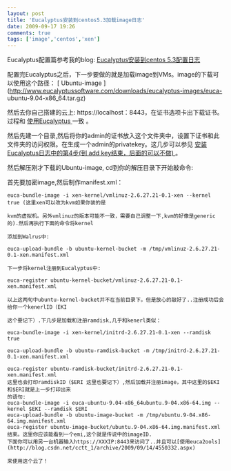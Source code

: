 ```yaml
---
layout: post
title: 'Eucalyptus安装到centos5.3加载image日志'
date: 2009-09-17 19:26
comments: true
tags: ['image','centos','xen']
---
```


Eucalyptus配置篇参考我的blog: [ Eucalyptus安装到centos 5.3配置日志
](http://blog.csdn.net/cctt_1/archive/2009/09/17/4562908.aspx)

配置完Eucalyptus之后，下一步要做的就是加载image到VMs。image的下载可以使用这个路径： [ Ubuntu-image
](http://www.eucalyptussoftware.com/downloads/eucalyptus-images/euca-
ubuntu-9.04-x86_64.tar.gz)

然后去你自己搭建的云上: https://localhost：8443，在证书选项卡出下载证书。过程和 [ 使用Eucalyptus
](http://blog.csdn.net/cctt_1/archive/2009/09/14/4550332.aspx) 一致 。

然后先建一个目录,然后将你的admin的证书放入这个文件夹中，设置下证书和此文件夹的访问权限。在生成一个admin的privatekey。这几步可以参见 [
安装Eucalyptus日志中的第4步(到 add key结束，后面的可以不做)
](http://blog.csdn.net/cctt_1/archive/2009/09/14/4550332.aspx) 。

然后解压刚才下载的Ubuntu-image, cd到你的解压目录下开始敲命令:

首先要加密image,然后制作manifest.xml：

    euca-bundle-image -i xen-kernel/vmlinuz-2.6.27.21-0.1-xen --kernel true (这里xen可以改为kvm如果你装的是  
    
    kvm的虚拟机。另外vmlinuz的版本可能不一致，需要自己调整一下,kvm的好像是generic的).然后再执行下面的命令将kernel  
    
    添加到Walrus中:  
    
    euca-upload-bundle -b ubuntu-kernel-bucket -m /tmp/vmlinuz-2.6.27.21-0.1-xen.manifest.xml  
    
    下一步将kernel注册到Eucalyptus中:  
    
    euca-register ubuntu-kernel-bucket/vmlinuz-2.6.27.21-0.1-xen.manifest.xml  
    
    以上这两句中ubuntu-kernel-bucket并不在当前目录下。但是放心的敲好了..注册成功后会给你一个kenerlID（EKI  
    
    这个要记下）.下几步是加载和注册ramdisk,几乎和kenerl类似：  
    
    euca-bundle-image -i xen-kernel/initrd-2.6.27.21-0.1-xen --ramdisk true  
    
    euca-upload-bundle -b ubuntu-ramdisk-bucket -m /tmp/initrd-2.6.27.21-0.1-xen.manifest.xml  
    
    euca-register ubuntu-ramdisk-bucket/initrd-2.6.27.21-0.1-xen.manifest.xml  
    这里也会打印ramdiskID（$ERI 这里也要记下）,然后加载并注册image，其中这里的$EKI和$ERI就是上一步打印出来  
    的语句:  
    euca-bundle-image -i euca-ubuntu-9.04-x86_64ubuntu.9-04.x86-64.img --kernel $EKI --ramdisk $ERI  
    euca-upload-bundle -b ubuntu-image-bucket -m /tmp/ubuntu.9-04.x86-64.img.manifest.xml  
    euca-register ubuntu-image-bucket/ubuntu.9-04.x86-64.img.manifest.xml  
    结束。这里你应该能看到一个emi,这个就是传说中的imageID.  
    下面你可以用另一台机器输入https://XXXIP:8443来访问了..并且可以[使用euca2ools](http://blog.csdn.net/cctt_1/archive/2009/09/14/4550332.aspx)
    
    来使用这个云了！  

